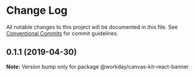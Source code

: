 # Change Log

All notable changes to this project will be documented in this file.
See [Conventional Commits](https://conventionalcommits.org) for commit guidelines.

## 0.1.1 (2019-04-30)

**Note:** Version bump only for package @workday/canvas-kit-react-banner
